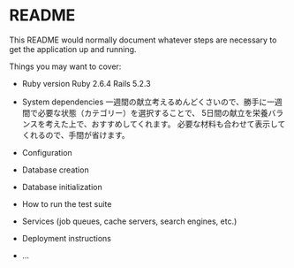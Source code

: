 # README

This README would normally document whatever steps are necessary to get the
application up and running.

Things you may want to cover:

* Ruby version
Ruby 2.6.4
Rails 5.2.3

* System dependencies
一週間の献立考えるめんどくさいので、勝手に一週間で必要な状態（カテゴリー）を選択することで、
5日間の献立を栄養バランスを考えた上で、おすすめしてくれます。
必要な材料も合わせて表示してくれるので、手間が省けます。
* Configuration

* Database creation

* Database initialization

* How to run the test suite

* Services (job queues, cache servers, search engines, etc.)

* Deployment instructions

* ...
